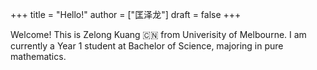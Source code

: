 +++
title = "Hello!"
author = ["匡泽龙"]
draft = false
+++

Welcome! This is Zelong Kuang 🇨🇳 from Univerisity of Melbourne. I am currently a Year 1 student at Bachelor of Science, majoring in pure mathematics.
